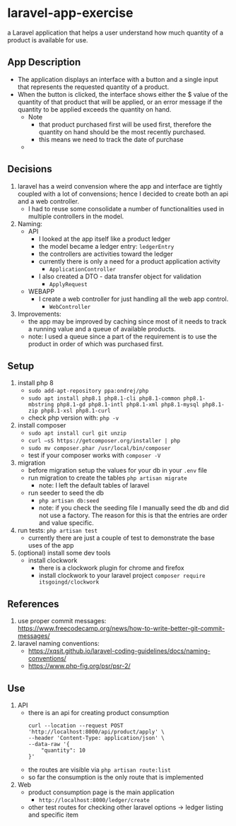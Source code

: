 # laravel-app-exercise

a Laravel application that helps a user understand how much quantity of a product is available for use.

## App Description

-   The application displays an interface with a button and a single input that represents the requested quantity of a product.
-   When the button is clicked, the interface shows either the \$ value of the quantity of that product that will be applied, or an error message if the quantity to be applied exceeds the quantity on hand.
    -   Note
        -   that product purchased first will be used first, therefore the quantity on hand should be the most recently purchased.
        -   this means we need to track the date of purchase
    -

## Decisions
1. laravel has a weird convension where the app and interface are tightly coupled with a lot of convensions; hence I decided to create both an api and a web controller. 
    - I had to reuse some consolidate a number of functionalities used in multiple controllers in the model.
2. Naming:
    - API
        - I looked at the app itself like a product ledger
        - the model became a ledger entry: `ledgerEntry`
        - the controllers are activities toward the ledger
        - currently there is only a need for a product application activity
            - `ApplicationController`
        - I also created a DTO - data transfer object for validation
            - `ApplyRequest`
    - WEBAPP
        - I create a web controller for just handling all the web app control.
            - `WebController`
3. Improvements:
    - the app may be improved by caching since most of it needs to track a running value and a queue of available products.
    - note: I used a queue since a part of the requirement is to use the product in order of which was purchased first.

## Setup

1. install php 8
    - `sudo add-apt-repository ppa:ondrej/php`
    - `sudo apt install php8.1 php8.1-cli php8.1-common php8.1-mbstring php8.1-gd php8.1-intl php8.1-xml php8.1-mysql php8.1-zip php8.1-xsl php8.1-curl`
    - check php version with: `php -v`
2. install composer
    - `sudo apt install curl git unzip`
    - `curl –sS https://getcomposer.org/installer | php`
    - `sudo mv composer.phar /usr/local/bin/composer`
    - test if your composer works with `composer -V`
3. migration
    - before migration setup the values for your db in your `.env` file
    - run migration to create the tables `php artisan migrate`
        - note: I left the default tables of laravel
    - run seeder to seed the db
        - `php artisan db:seed`
        - note: if you check the seeding file I manually seed the db and did not use a factory. The reason for this is that the entries are order and value specific.
4. run tests: `php artisan test`
    - currently there are just a couple of test to demonstrate the base uses of the app
5. (optional) install some dev tools
    - install clockwork 
        - there is a clockwork plugin for chrome and firefox
        - install clockwork to your laravel project `composer require itsgoingd/clockwork`


## References

1. use proper commit messages: https://www.freecodecamp.org/news/how-to-write-better-git-commit-messages/
2. laravel naming conventions: 
    - https://xqsit.github.io/laravel-coding-guidelines/docs/naming-conventions/
    - https://www.php-fig.org/psr/psr-2/

## Use
1. API
    - there is an api for creating product consumption 
        ```
        curl --location --request POST 'http://localhost:8000/api/product/apply' \
        --header 'Content-Type: application/json' \
        --data-raw '{
            "quantity": 10
        }'
        ```
    - the routes are visible via `php artisan route:list`
    - so far the consumption is the only route that is implemented
2. Web
    - product consumption page is the main application
        - `http://localhost:8000/ledger/create`
    - other test routes for checking other laravel options -> ledger listing and specific item
